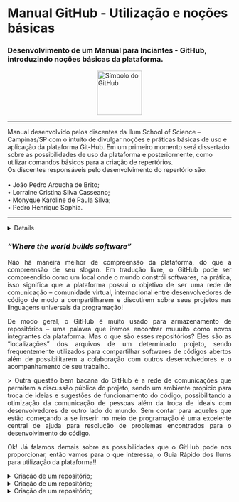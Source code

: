 # Manual GitHub - Utilização e noções básicas

<head>
  <style>
  .center {
    display: block;
    margin-left: auto;
    margin-right: auto;
    width: 50%;
  }
  </style>
</head>

<h3> Desenvolvimento de um Manual para Inciantes - GitHub, introduzindo noções básicas da plataforma.</h3>

<img class="center" src="https://user-images.githubusercontent.com/106617753/173090394-3be7d911-991d-446d-aedc-4a8a04e2fe8f.png" alt="Símbolo do GitHub" style="width:100px;">
<hr>

 <dt> Manual desenvolvido pelos discentes da Ilum School of Science – Campinas/SP com o intuito de divulgar noções e práticas básicas de uso e aplicação da plataforma Git-Hub. Em um primeiro momento será dissertado sobre as possibilidades de uso da plataforma e posteriormente, como utilizar comandos básicos para a criação de repertórios. </dt>
 <dt> Os discentes responsáveis pelo desenvolvimento do repertório são: </dt>
 <br> 
      <dt>•	João Pedro Aroucha de Brito; </dt>
      <dt>•	Lorraine Cristina Silva Casseano; </dt>
      <dt>•	Monyque Karoline de Paula Silva; </dt>
      <dt>•	Pedro Henrique Sophia. </dt>

<hr>
<details>
  
    <summary>Criação de um repositório;</summary>
    <p></p>
</details>

<h3> <i>“Where the world builds software” </h3> </i>
<p align="justify"> Não há maneira melhor de compreensão da plataforma, do que a compreensão de seu slogan. Em tradução livre, o GitHub pode ser compreendido como um local onde o mundo constrói softwares, na prática, isso significa que a plataforma possui o objetivo de ser uma rede de comunicação – comunidade virtual, internacional entre desenvolvedores de código de modo a compartilharem e discutirem sobre seus projetos nas linguagens universais da programação! </p>
<p align="justify"> De modo geral, o GitHub é muito usado para armazenamento de repositórios – uma palavra que iremos encontrar muuuito como novos integrantes da plataforma. Mas o que são esses repositórios? Eles são as “localizações” dos arquivos de um determinado projeto, sendo frequentemente utilizados para compartilhar softwares de códigos abertos além de possibilitarem a colaboração com outros desenvolvedores e o acompanhamento de seu trabalho. </p>
<p align="justify">> Outra questão bem bacana do GitHub é a rede de comunicações que permitem a discussão pública do projeto, sendo um ambiente propicio para troca de ideias e sugestões de funcionamento do código, possibilitando a otimização da comunicação de pessoas além da troca de ideais com desenvolvedores de outro lado do mundo. Sem contar para aqueles que estão começando a se inserir no meio de programação é uma excelente central de ajuda para resolução de problemas encontrados para o desenvolvimento do código. </p>
<p align="justify"> Ok! Já falamos demais sobre as possibilidades que o GitHub pode nos proporcionar, então vamos para o que interessa, o Guia Rápido dos Ilums para utilização da plataforma!! </p>


<details>
    <summary>Criação de um repositório;</summary>
    <p>Epcot is a theme park at Walt Disney World Resort featuring exciting attractions, international pavilions, award-winning fireworks and seasonal special events.</p>
</details>

<details>
    <summary>Criação de um repositório;</summary>
    <p>Epcot is a theme park at Walt Disney World Resort featuring exciting attractions, international pavilions, award-winning fireworks and seasonal special events.</p>
</details>

<details>
    <summary>Criação de um repositório;</summary>
    <p>Epcot is a theme park at Walt Disney World Resort featuring exciting attractions, international pavilions, award-winning fireworks and seasonal special events.</p>
</details>
